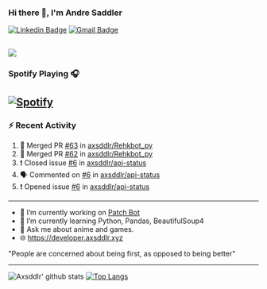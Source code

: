 ### Hi there 👋, I'm Andre Saddler
[![Linkedin Badge](https://img.shields.io/badge/-andrexsaddler-blue?style=flat-square&logo=Linkedin&logoColor=white&link=https://www.linkedin.com/in/andrexsaddler/)](https://www.linkedin.com/in/andrexsaddler/)
[![Gmail Badge](https://img.shields.io/badge/-contact@rehkloos.com-c14438?style=flat-square&logo=Gmail&logoColor=white&link=mailto:contact@rehkloos.com)](mailto:contact@rehkloos.com)

![](https://komarev.com/ghpvc/?username=axsddlr&color=dc143c)
---
### Spotify Playing 🎧

[![Spotify](https://novatorem.rehkloos.vercel.app/api/spotify)](https://open.spotify.com/user/Rehkloos)
---

### :zap: Recent Activity

<!--START_SECTION:activity-->
1. 🎉 Merged PR [#63](https://github.com/axsddlr/Rehkbot_py/pull/63) in [axsddlr/Rehkbot_py](https://github.com/axsddlr/Rehkbot_py)
2. 🎉 Merged PR [#62](https://github.com/axsddlr/Rehkbot_py/pull/62) in [axsddlr/Rehkbot_py](https://github.com/axsddlr/Rehkbot_py)
3. ❗️ Closed issue [#6](https://github.com/axsddlr/api-status/issues/6) in [axsddlr/api-status](https://github.com/axsddlr/api-status)
4. 🗣 Commented on [#6](https://github.com/axsddlr/api-status/issues/6) in [axsddlr/api-status](https://github.com/axsddlr/api-status)
5. ❗️ Opened issue [#6](https://github.com/axsddlr/api-status/issues/6) in [axsddlr/api-status](https://github.com/axsddlr/api-status)
<!--END_SECTION:activity-->

---

- 🔭 I’m currently working on [Patch Bot](https://github.com/axsddlr/patch_bot)
- 🌱 I’m currently learning Python, Pandas, BeautifulSoup4
- 💬 Ask me about anime and games.
- 🌐 https://developer.axsddlr.xyz

"People are concerned about being first, as opposed to being better"

---
![Axsddlr' github stats](https://github-readme-stats.vercel.app/api?username=axsddlr&count_private=true)
[![Top Langs](https://github-readme-stats.vercel.app/api/top-langs/?username=axsddlr&layout=compact)](https://github.com/anuraghazra/github-readme-stats)
